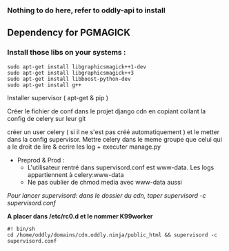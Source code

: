 ### Nothing to do here, refer to oddly-api to install

## Dependency for PGMAGICK 

### Install those libs on your systems :

```
sudo apt-get install libgraphicsmagick++1-dev
sudo apt-get install libgraphicsmagick++3 
sudo apt-get install libboost-python-dev
sudo apt-get install g++
```

Installer supervisor ( apt-get & pip )

Créer le fichier de conf dans le projet django cdn en copiant collant la config de celery sur leur git

créer un user celery ( si il ne s'est pas créé automatiquement ) et le metter dans la config supervisor. Mettre celery dans le meme groupe que celui qui a le droit de lire & ecrire les log + executer manage.py


- Preprod & Prod : 
  - L'utilisateur rentré dans supervisord.conf est www-data. Les logs appartiennent à celery:www-data
  - Ne pas oublier de chmod media avec www-data aussi

_Pour lancer supervisord: dans le dossier du cdn, taper supervisord -c supervisord.conf_

**A placer dans /etc/rc0.d et le nommer K99worker**
``` 
#! bin/sh                                                                                                          
cd /home/oddly/domains/cdn.oddly.ninja/public_html && supervisord -c supervisord.conf   
```

